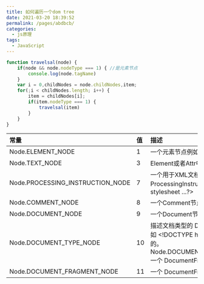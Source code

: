 ```yaml
---
title: 如何遍历一个dom tree
date: 2021-03-20 18:39:52
permalink: /pages/abdbcb/
categories:
  - js原理
tags:
  - JavaScript
---
```

```js
function travelsal(node) {
    if(node && node.nodeType === 1) { //是元素节点
        console.log(node.tagName)
    }
    var i = 0,childNodes = node.childNodes,item;
    for(;i < childNodes.length; i++) {
        item = childNodes[i];
        if(item.nodeType === 1) {
            travelsal(item)
        }
    }
}
```

| 常量 | 值 | 描述 |
| :-----| :-----| :-----|
| Node.ELEMENT_NODE | 1 | 一个元素节点例如\<p>,\<br> |
| Node.TEXT_NODE | 3 | Element或者Attr中的实际的文字 |
| Node.PROCESSING_INSTRUCTION_NODE | 7 | 一个用于XML文档的ProcessingInstruction，例如\<?xml-stylesheet ...?>
| Node.COMMENT_NODE | 8 | 一个Comment节点 |
| Node.DOCUMENT_NODE | 9 | 一个Document节点 |
| Node.DOCUMENT_TYPE_NODE | 10 | 描述文档类型的 DocumentType 节点。例如 \<!DOCTYPE html>  就是用于 HTML5 的。Node.DOCUMENT_FRAGMENT_NODE11一个 DocumentFragment 节点 |
| Node.DOCUMENT_FRAGMENT_NODE | 11 | 一个 DocumentFragment 节点 |